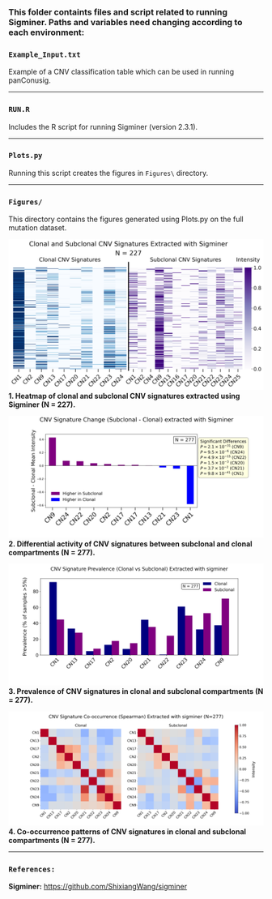 ### This folder containts files and script related to running **Sigminer**. Paths and variables need changing according to each environment:


### `Example_Input.txt`
Example of a CNV classification table which can be used in running panConusig. 

---

### `RUN.R`
Includes the R script for running Sigminer (version 2.3.1).

---

### `Plots.py`

Running this script creates the figures in `Figures\` directory.

---

### `Figures/`

This directory contains the figures generated using Plots.py on the full mutation dataset.


![Figure 1](Figures/Figure1.png)
**1. Heatmap of clonal and subclonal CNV signatures extracted using Sigminer (N = 227).**


![Figure 2](Figures/Figure2.png)
**2. Differential activity of CNV signatures between subclonal and clonal compartments (N = 277).**


![Figure 3](Figures/Figure3.png)
**3. Prevalence of CNV signatures in clonal and subclonal compartments (N = 277).**


![Figure 4](Figures/Figure4.png)
**4. Co-occurrence patterns of CNV signatures in clonal and subclonal compartments (N = 277).**

---

### `References:`

**Sigminer:** https://github.com/ShixiangWang/sigminer